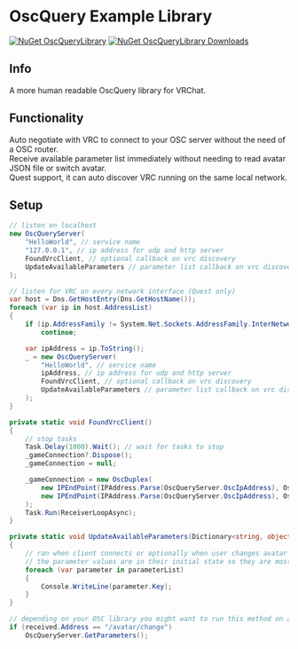 # OscQuery Example Library

[![NuGet OscQueryLibrary](https://img.shields.io/nuget/v/OscQueryLibrary?style=for-the-badge&color=e14a6d&label=NuGet%20OpenShock.SDK.CSharp)](https://www.nuget.org/packages/OscQueryLibrary/)
[![NuGet OscQueryLibrary Downloads](https://img.shields.io/nuget/dt/OscQueryLibrary?style=for-the-badge&color=e14a6d&label=NuGet%20Downloads)](https://www.nuget.org/packages/OscQueryLibrary/)

## Info

A more human readable OscQuery library for VRChat.

## Functionality

Auto negotiate with VRC to connect to your OSC server without the need of a OSC router.
<br>
Receive available parameter list immediately without needing to read avatar JSON file or switch avatar.
<br>
Quest support, it can auto discover VRC running on the same local network.

## Setup

```c#
// listen on localhost
new OscQueryServer(
    "HelloWorld", // service name
    "127.0.0.1", // ip address for udp and http server
    FoundVrcClient, // optional callback on vrc discovery
    UpdateAvailableParameters // parameter list callback on vrc discovery
);

// listen for VRC on every network interface (Quest only)
var host = Dns.GetHostEntry(Dns.GetHostName());
foreach (var ip in host.AddressList)
{
    if (ip.AddressFamily != System.Net.Sockets.AddressFamily.InterNetwork)
        continue;

    var ipAddress = ip.ToString();
    _ = new OscQueryServer(
        "HelloWorld", // service name
        ipAddress, // ip address for udp and http server
        FoundVrcClient, // optional callback on vrc discovery
        UpdateAvailableParameters // parameter list callback on vrc discovery
    );
}

private static void FoundVrcClient()
{
    // stop tasks
    Task.Delay(1000).Wait(); // wait for tasks to stop
    _gameConnection?.Dispose();
    _gameConnection = null;

    _gameConnection = new OscDuplex(
        new IPEndPoint(IPAddress.Parse(OscQueryServer.OscIpAddress), OscQueryServer.OscReceivePort),
        new IPEndPoint(IPAddress.Parse(OscQueryServer.OscIpAddress), OscQueryServer.OscSendPort)
    );
    Task.Run(ReceiverLoopAsync);
}

private static void UpdateAvailableParameters(Dictionary<string, object?> parameterList)
{
    // ran when client connects or optionally when user changes avatar
    // the parameter values are in their initial state so they are mostly useless
    foreach (var parameter in parameterList)
    {
        Console.WriteLine(parameter.Key);
    }
}

// depending on your OSC library you might want to run this method on avatar change to update your list of available parameters
if (received.Address == "/avatar/change")
    OscQueryServer.GetParameters();

```
